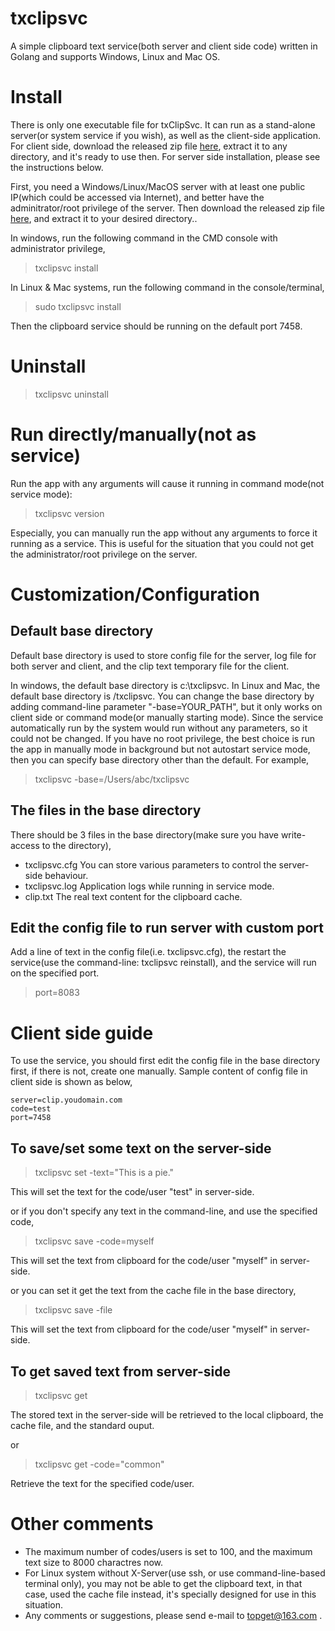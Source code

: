 # txclipsvc
A simple clipboard text service(both server and client side code) written in Golang and supports Windows, Linux and Mac OS.

# Install

There is only one executable file for txClipSvc. It can run as a stand-alone server(or system service if you wish), as well as the client-side application. For client side, download the released zip file [here](https://github.com/topxeq/txclipsvc/releases), extract it to any directory, and it's ready to use then. For server side installation, please see the instructions below.

First, you need a Windows/Linux/MacOS server with at least one public IP(which could be accessed via Internet), and better have the adminitrator/root privilege of the server. Then download the released zip file [here](https://github.com/topxeq/txclipsvc/releases), and extract it to your desired directory..

In windows, run the following command in the CMD console with administrator privilege,
> txclipsvc install

In Linux & Mac systems, run the following command in the console/terminal,
> sudo txclipsvc install

Then the clipboard service should be running on the default port 7458.

# Uninstall

> txclipsvc uninstall

# Run directly/manually(not as service)

Run the app with any arguments will cause it running in command mode(not service mode):

> txclipsvc version

Especially, you can manually run the app without any arguments to force it running as a service. This is useful for the situation that you could not get the administrator/root privilege on the server.

# Customization/Configuration

## Default base directory
Default base directory is used to store config file for the server, log file for both server and client, and the clip text temporary file for the client.

In windows, the default base directory is c:\txclipsvc. In Linux and Mac, the default base directory is /txclipsvc. You can change the base directory by adding command-line parameter "-base=YOUR_PATH", but it only works on client side or command mode(or manually starting mode). Since the service automatically run by the system would run without any parameters, so it could not be changed. If you have no root privilege, the best choice is run the app in manually mode in background but not autostart service mode, then you can specify base directory other than the default. For example,

> txclipsvc -base=/Users/abc/txclipsvc

## The files in the base directory
There should be 3 files in the base directory(make sure you have write-access to the directory),
- txclipsvc.cfg
  You can store various parameters to control the server-side behaviour.
- txclipsvc.log
  Application logs while running in service mode.
- clip.txt
  The real text content for the clipboard cache.

## Edit the config file to run server with custom port
Add a line of text in the config file(i.e. txclipsvc.cfg), the restart the service(use the command-line: txclipsvc reinstall), and the service will run on the specified port.
> port=8083

# Client side guide
To use the service, you should first edit the config file in the base directory first, if there is not, create one manually. Sample content of config file in client side is shown as below,

```
server=clip.youdomain.com
code=test
port=7458
```

## To save/set some text on the server-side

> txclipsvc set -text="This is a pie."

This will set the text for the code/user "test" in server-side.

or if you don't specify any text in the command-line, and use the specified code,

> txclipsvc save -code=myself

This will set the text from clipboard for the code/user "myself" in server-side.

or you can set it get the text from the cache file in the base directory,
> txclipsvc save -file

This will set the text from clipboard for the code/user "myself" in server-side.

## To get saved text from server-side

> txclipsvc get

The stored text in the server-side will be retrieved to the local clipboard, the cache file, and the standard ouput.

or

> txclipsvc get -code="common"

Retrieve the text for the specified code/user.

# Other comments

- The maximum number of codes/users is set to 100, and the maximum text size to 8000 charactres now.
- For Linux system without X-Server(use ssh, or use command-line-based terminal only), you may not be able to get the clipboard text, in that case, used the cache file instead, it's specially designed for use in this situation.
- Any comments or suggestions, please send e-mail to topget@163.com .
